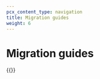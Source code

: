 ```yaml
---
pcx_content_type: navigation
title: Migration guides
weight: 6
---
```


# Migration guides

{{<directory-listing>}}

